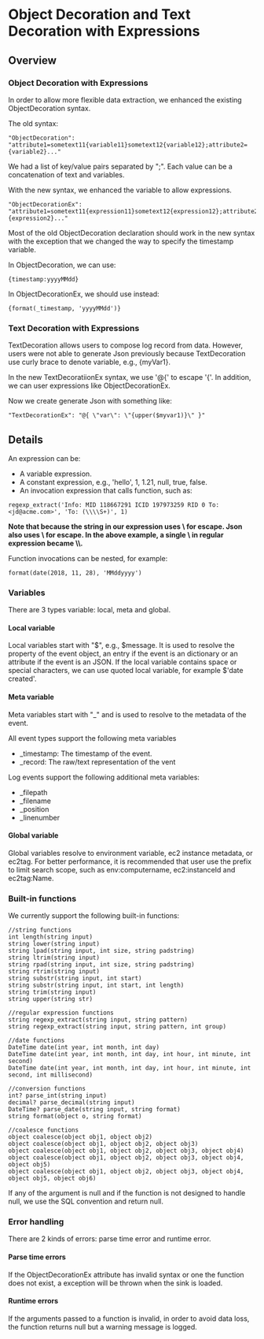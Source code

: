 # Object Decoration and Text Decoration with Expressions
## Overview
### Object Decoration with Expressions

In order to allow more flexible data extraction, we enhanced the existing ObjectDecoration syntax.

The old syntax:

```
"ObjectDecoration": "attribute1=sometext11{variable11}sometext12{variable12};attribute2={variable2}..."
```
We had a list of key/value pairs separated by ";". Each value can be a concatenation of text and variables.

With the new syntax, we enhanced the variable to allow expressions.

```
"ObjectDecorationEx": "attribute1=sometext11{expression11}sometext12{expression12};attribute2={expression2}..."
```

Most of the old ObjectDecoration declaration should work in the new syntax with the exception that we changed the way to specify the timestamp variable.

In ObjectDecoration, we can use:
```
{timestamp:yyyyMMdd}
```
In ObjectDecorationEx, we should use instead:
```
{format(_timestamp, 'yyyyMMdd')}
```

### Text Decoration with Expressions

TextDecoration allows users to compose log record from data. However, users were not able to generate Json previously because TextDecoration use curly brace to denote variable, e.g., {myVar1}.

In the new TextDecoratiionEx syntax, we use '@{' to escape '{'. In addition, we can user expressions like ObjectDecorationEx.

Now we create generate Json with something like:

```
"TextDecorationEx": "@{ \"var\": \"{upper($myvar1)}\" }"
```

## Details
An expression can be:

* A variable expression.
* A constant expression, e.g., 'hello', 1, 1.21, null, true, false.
* An invocation expression that calls function, such as:
```
regexp_extract('Info: MID 118667291 ICID 197973259 RID 0 To: <jd@acme.com>', 'To: (\\\\S+)', 1) 
```
**Note that because the string in our expression uses \ for escape. Json also uses \ for escape. In the above example, a single \ in regular expression became \\\\.**

Function invocations can be nested, for example:
```
format(date(2018, 11, 28), 'MMddyyyy')
```
### Variables
There are 3 types variable: local, meta and global.

#### Local variable
Local variables start with "$", e.g., $message. It is used to resolve the property of the event object, an entry if the event is an dictionary or an attribute if the event is an JSON. If the local variable contains space or special characters, we can use quoted local variable, for example $'date created'.

#### Meta variable
Meta variables start with "_" and is used to resolve to the metadata of the event. 

All event types support the following meta variables

* _timestamp: The timestamp of the event.
* _record: The raw/text representation of the vent

Log events support the following additional meta variables:
* _filepath
* _filename
* _position
* _linenumber

#### Global variable

Global variables resolve to environment variable, ec2 instance metadata, or ec2tag. For better performance, it is recommended that user use the prefix to limit search scope, such as env:computername, ec2:instanceId and ec2tag:Name.

### Built-in functions

We currently support the following built-in functions:
```
//string functions
int length(string input)
string lower(string input)
string lpad(string input, int size, string padstring)
string ltrim(string input)
string rpad(string input, int size, string padstring)
string rtrim(string input)
string substr(string input, int start)
string substr(string input, int start, int length)
string trim(string input)
string upper(string str)

//regular expression functions
string regexp_extract(string input, string pattern)
string regexp_extract(string input, string pattern, int group)

//date functions
DateTime date(int year, int month, int day)
DateTime date(int year, int month, int day, int hour, int minute, int second)
DateTime date(int year, int month, int day, int hour, int minute, int second, int millisecond)

//conversion functions
int? parse_int(string input)
decimal? parse_decimal(string input)
DateTime? parse_date(string input, string format)
string format(object o, string format)

//coalesce functions
object coalesce(object obj1, object obj2)
object coalesce(object obj1, object obj2, object obj3)
object coalesce(object obj1, object obj2, object obj3, object obj4)
object coalesce(object obj1, object obj2, object obj3, object obj4, object obj5) 
object coalesce(object obj1, object obj2, object obj3, object obj4, object obj5, object obj6)
```

If any of the argument is null and if the function is not designed to handle null, we use the SQL convention and return null.

### Error handling
There are 2 kinds of errors: parse time error and runtime error.

#### Parse time errors
If the ObjectDecorationEx attribute has invalid syntax or one the function does not exist, a exception will be thrown when the sink is loaded.

#### Runtime errors
If the arguments passed to a function is invalid, in order to avoid data loss, the function returns null but a warning message is logged.
